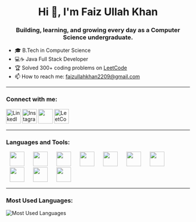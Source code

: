 <h1 align="center">Hi 👋, I'm Faiz Ullah Khan</h1>
<h3 align="center">Building, learning, and growing every day as a Computer Science undergraduate.</h3>

- 🎓 B.Tech in Computer Science  
- 💻☕ Java Full Stack Developer  
- 🏆 Solved 300+ coding problems on [LeetCode](https://leetcode.com/faiz_ullah_khan)  
- 📫 How to reach me: faizullahkhan2209@gmail.com  

---

### Connect with me:
[<img src="https://cdn.jsdelivr.net/gh/devicons/devicon/icons/linkedin/linkedin-original.svg" alt="LinkedIn" width="40" height="40"/>](https://www.linkedin.com/in/faiz-ullah-khan-01788035b/)
[<img src="https://upload.wikimedia.org/wikipedia/commons/a/a5/Instagram_icon.png" alt="Instagram" width="40" height="40"/>](https://instagram.com/null_and_void786)
[<img src="https://www.vectorlogo.zone/logos/telegram/telegram-icon.svg" width="40" height="40"/>](https://t.me/null_and_void786)
[<img src="https://upload.wikimedia.org/wikipedia/commons/8/8e/LeetCode_Logo_1.png" alt="LeetCode" width="40" height="40"/>](https://leetcode.com/faiz_ullah_khan)

---

### Languages and Tools:
<p align>
<img src="https://cdn.jsdelivr.net/gh/devicons/devicon/icons/java/java-original.svg" width="40" height="40" style="margin: 0 10px;"/> 
<img src="https://www.vectorlogo.zone/logos/springio/springio-ar21.svg" height="40" style="margin: 0 10px;"/>
<img src="https://cdn.jsdelivr.net/gh/devicons/devicon/icons/mysql/mysql-original.svg" width="40" height="40" style="margin: 0 10px;"/> 
<img src="https://cdn.jsdelivr.net/gh/devicons/devicon/icons/javascript/javascript-original.svg" width="40" height="40" style="margin: 0 10px;"/> 
<img src="https://cdn.jsdelivr.net/gh/devicons/devicon/icons/html5/html5-original.svg" width="40" height="40" style="margin: 0 10px;"/> 
<img src="https://cdn.jsdelivr.net/gh/devicons/devicon/icons/css3/css3-original.svg" width="40" height="40" style="margin: 0 10px;"/> 
<img src="https://cdn.jsdelivr.net/gh/devicons/devicon/icons/react/react-original.svg" width="40" height="40" style="margin: 0 10px;"/> 
<img src="https://cdn.jsdelivr.net/gh/devicons/devicon/icons/docker/docker-original.svg" width="40" height="40" style="margin: 0 10px;"/> 
<img src="https://www.vectorlogo.zone/logos/getpostman/getpostman-icon.svg" width="40" height="40" style="margin: 0 10px;"/> 
<img src="https://cdn.jsdelivr.net/gh/devicons/devicon/icons/linux/linux-original.svg" width="40" height="40" style="margin: 0 10px;"/> 
</p>

---

### Most Used Languages:
![Most Used Languages](https://github-readme-stats.vercel.app/api/top-langs/?username=Void-786&layout=compact&langs_count=6&theme=dark)
